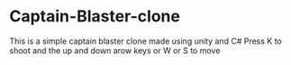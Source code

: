 # Captain-Blaster-clone
This is a simple captain blaster clone made using unity and C#
Press K to shoot and the up and down arow keys or W or S to move
